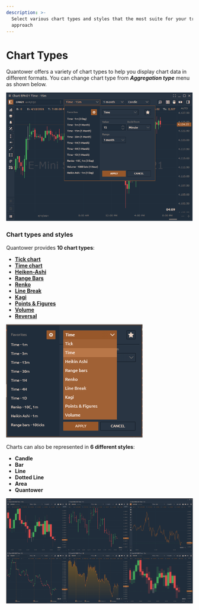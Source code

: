 ```yaml
---
description: >-
  Select various chart types and styles that the most suite for your trading
  approach
---
```


# Chart Types

Quantower offers a variety of chart types to help you display chart data in different formats. You can change chart type from _**Aggregation type**_ menu as shown below.

![Switch between different time frames in one click](<../../../.gitbook/assets/image (180).png>)

### Chart types and styles

Quantower provides **10 chart types**:

* ****[**Tick chart**](tick-chart.md)****
* ****[**Time chart**](https://help.quantower.com/analytics-panels/chart/chart-types/time-aggregation)****
* ****[**Heiken-Ashi**](https://help.quantower.com/analytics-panels/chart/chart-types/heiken-ashi)****
* ****[**Range Bars**](https://help.quantower.com/analytics-panels/chart/chart-types/range-bars)****
* ****[**Renko**](https://help.quantower.com/analytics-panels/chart/chart-types/renko)****
* ****[**Line Break**](https://help.quantower.com/analytics-panels/chart/chart-types/line-break)****
* ****[**Kagi**](https://help.quantower.com/analytics-panels/chart/chart-types/kagi)****
* ****[**Points & Figures**](https://help.quantower.com/analytics-panels/chart/chart-types/points-and-figures)****
* ****[**Volume**](volume-bars.md)****
* ****[**Reversal**](reversal-bars.md)****

![Chart types in Quantower](../../../.gitbook/assets/period-selector.png)

Charts can also be represented in **6 different styles**:

* **Candle**
* **Bar**
* **Line**
* **Dotted Line**
* **Area**
* **Quantower**

![Chart styles in Quantower — Candle, Bar, Line, Dotted Line, Area, Quantower style](<../../../.gitbook/assets/chart-styles (1).png>)
